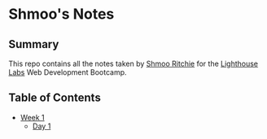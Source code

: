 # Shmoo's Notes

## Summary

This repo contains all the notes taken by [Shmoo Ritchie](https://github.com/shmootidy) for the [Lighthouse Labs](https://www.lighthouselabs.ca/) Web Development Bootcamp.

## Table of Contents
* [Week 1](/Week_1)
  * [Day 1](/Day_1)